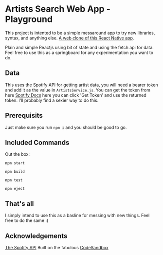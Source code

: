 # Artists Search Web App - Playground

This project is intented to be a simple messaround app to try new libraries, syntax, and anything else. [A web clone of this React Native app](https://github.com/joepurnell1/ReactNativePlayground).

Plain and simple Reactjs using bit of state and using the fetch api for data. Feel free to use this as a springboard for any experimentation you want to do.

## Data

This uses the Spotify API for getting artist data, you will need a bearer token and add it as the value in `ArtistsService.js`. You can get the token from here [Spotify Docs](https://developer.spotify.com/console/get-search-item/?q=tania%20bowra&type=artist&market=&limit=&offset=) here you can click 'Get Token' and use the returned token. I'll probably find a sexier way to do this.

## Prerequisits

Just make sure you run `npm i` and you should be good to go.

## Included Commands

Out the box:

`npm start`

`npm build`

`npm test`

`npm eject`

## That's all

I simply intend to use this as a basline for messing with new things. Feel free to do the same :)

## Acknowledgements

[The Spotify API](https://developer.spotify.com/)
Built on the fabulous [CodeSandbox](https://codesandbox.io/)

